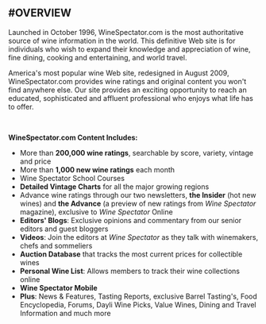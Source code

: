 
#OVERVIEW
---

Launched in October 1996, WineSpectator.com is the most authoritative source of wine information in the world. This definitive Web site is 
for individuals who wish to expand their knowledge and appreciation of wine, fine dining, cooking and entertaining, and world travel.

America's most popular wine Web site, redesigned in August 2009, WineSpectator.com provides wine ratings and original content you won't 
find anywhere else. Our site provides an exciting opportunity to reach an educated, sophisticated and affluent professional who enjoys what 
life has to offer.

<br />

<!-- <b>Online Subscribers have access to:</b> -->
<b>WineSpectator.com Content Includes:</b>

  - More than <span><b>200,000 wine ratings</b></span>, searchable by score, variety, vintage and price
  - More than <span><b>1,000 new wine ratings</b></span> each month
  - Wine Spectator School Courses
  - <span><b>Detailed Vintage Charts</b></span> for all the major growing regions
  - Advance wine ratings through our two newsletters, <span><b>the Insider</b></span> (hot new wines) and 
	<span><b>the Advance</b></span> (a preview of new ratings from <i>Wine Spectator</i> magazine), exclusive to 
	<i>Wine Spectator</i> Online 
  - <span><b>Editors' Blogs</b></span>: Exclusive opinions and commentary from our senior editors and guest bloggers
  - <span><b>Videos</b></span>: Join the editors at <i>Wine Spectator</i> as they talk with winemakers, chefs and sommeliers
  - <span><b>Auction Database</b></span> that tracks the most current prices for collectible wines
  - <span><b>Personal Wine List</b></span>: Allows members to track their wine collections online
  - <span><b>Wine Spectator Mobile</b></span>
  - <span><b>Plus</b></span>: News &amp; Features, Tasting Reports, exclusive Barrel Tasting's, Food Encyclopedia, Forums, Dayli Wine Picks, Value Wines, Dining and Travel Information and much more
